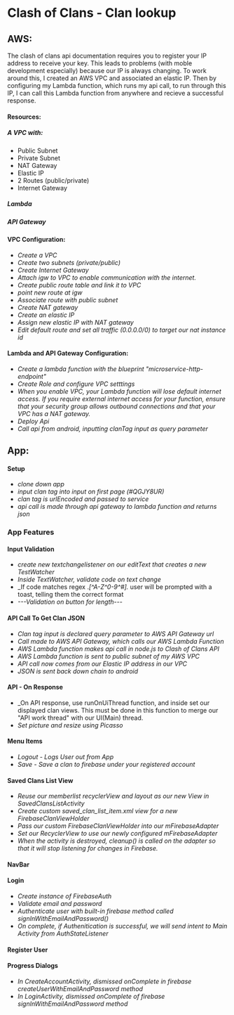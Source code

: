 # Clash of Clans - Clan lookup

## AWS:
The clash of clans api documentation requires you to register your IP address
to receive your key. This leads to problems (with moble development especially)
because our IP is always changing. To work around this, I created an AWS VPC and
associated an elastic IP. Then by configuring my Lambda function, which runs my api call,
to run through this IP, I can call this Lambda function from anywhere and recieve 
a successful response.
#### Resources:
##### A VPC with:
* Public Subnet
* Private Subnet
* NAT Gateway
* Elastic IP
* 2 Routes (public/private)
* Internet Gateway
##### Lambda
##### API Gateway

#### VPC Configuration:
* _Create a VPC_
* _Create two subnets (private/public)_
* _Create Internet Gateway_
* _Attach igw to VPC to enable communication with the internet._
* _Create public route table and link it to VPC_
* _point new route at igw_
* _Associate route with public subnet_
* _Create NAT gateway_
* _Create an elastic IP_
* _Assign new elastic IP with NAT gateway_
* _Edit default route and set all traffic (0.0.0.0/0) to target our nat instance id_

#### Lambda and API Gateway Configuration:
* _Create a lambda function with the blueprint "microservice-http-endpoint"_
* _Create Role and configure VPC setttings_
* _When you enable VPC, your Lambda function will lose default internet
 access. If you require external internet access for your function,
  ensure that your security group allows outbound connections
   and that your VPC has a NAT gateway._
* _Deploy Api_
* _Call api from android, inputting clanTag input as query parameter_

## App:

#### Setup
* _clone down app_
* _input clan tag into input on first page (#QGJY8UR)_
* _clan tag is urlEncoded and passed to service_
* _api call is made through api gateway to lambda function and returns json_

### App Features

#### Input Validation
* _create new textchangelistener on our editText that creates a new TestWatcher_
* _Inside TextWatcher, validate code on text change_
* _If code matches regex .*[^A-Z^0-9^#].* user will be prompted with a toast,
telling them the correct format
* _---Validation on button for length---_

#### API Call To Get Clan JSON
* _Clan tag input is declared query parameter to AWS API Gateway url_
* _Call made to AWS API Gateway, which calls our AWS Lambda Function_
* _AWS Lambda function makes api call in node.js to Clash of Clans API_
* _AWS Lambda function is sent to public subnet of my AWS VPC_
* _API call now comes from our Elastic IP address in our VPC_
* _JSON is sent back down chain to android_

#### API - On Response
* _On API response, use runOnUiThread function, and inside set our displayed clan views. This
must be done in this function to merge our "API work thread" with our UI(Main) thread.
* _Set picture and resize using Picasso_

#### Menu Items
* _Logout - Logs User out from App_
* _Save - Save a clan to firebase under your registered account_

#### Saved Clans List View
* _Reuse our memberlist recyclerView and layout as our new View in SavedClansListActivity_
* _Create custom saved_clan_list_item.xml view for a new FirebaseClanViewHolder_
* _Pass our custom FirebaseClanViewHolder into our mFirebaseAdapter_
* _Set our RecyclerView to use our newly configured mFirebaseAdapter_
* _When the activity is destroyed, cleanup() is called on the adapter so that it will stop listening for changes in Firebase._

#### NavBar

#### Login
* _Create instance of FirebaseAuth_
* _Validate email and password_
* _Authenticate user with built-in firebase method called signInWithEmailAndPassword()_
* _On complete, if Authenitication is successful, we will send intent to Main Activity from AuthStateListener_

#### Register User

#### Progress Dialogs
* _In CreateAccountActivity, dismissed onComplete in firebase createUserWithEmailAndPassword method_
* _In LoginActivity, dismissed onComplete of firebase signInWithEmailAndPassword method_






